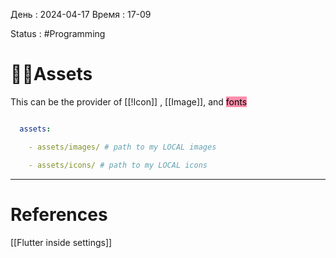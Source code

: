 День : 2024-04-17 
Время : 17-09

Status : #Programming  


# 👨‍💻Assets


This can be the provider of [[!Icon]] , [[Image]], and <mark style="background: #FF5582A6;">fonts</mark>

```YAML

  assets:

    - assets/images/ # path to my LOCAL images

    - assets/icons/ # path to my LOCAL icons
```



---
# References

[[Flutter inside settings]]